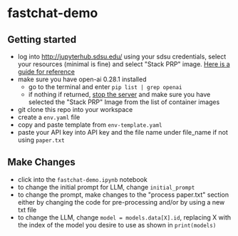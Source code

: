 # fastchat-demo

## Getting started
- log into http://jupyterhub.sdsu.edu/ using your sdsu credentials, select your resources (minimal is fine) and select "Stack PRP" image. [Here is a guide for reference](https://sdsu-research-ci.github.io/instructionalcluster/students/loggingin)
- make sure you have open-ai 0.28.1 installed
    * go to the terminal and enter `pip list | grep openai`
    * if nothing if returned, [stop the server](https://sdsu-research-ci.github.io/instructionalcluster/faqs/stopnotebook) and make sure you have selected the "Stack PRP" Image from the list of container images
- git clone this repo into your workspace
- create a `env.yaml` file
- copy and paste template from `env-template.yaml`
- paste your API key into API key and the file name under file_name if not using `paper.txt`

## Make Changes
- click into the `fastchat-demo.ipynb` notebook
- to change the initial prompt for LLM, change `initial_prompt`
- to change the prompt, make changes to the "process paper.txt" section either by changing the code for pre-processing and/or by using a new txt file
- to change the LLM, change `model = models.data[X].id`, replacing X with the index of the model you desire to use as shown in `print(models)`
  
